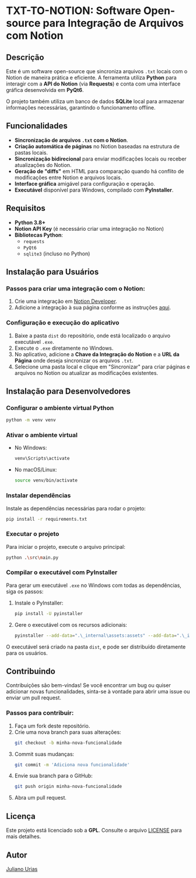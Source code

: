 # TXT-TO-NOTION: Software Open-source para Integração de Arquivos com Notion

## Descrição

Este é um software open-source que sincroniza arquivos `.txt` locais com o Notion de maneira prática e eficiente. A ferramenta utiliza **Python** para interagir com a **API do Notion** (via **Requests**) e conta com uma interface gráfica desenvolvida em **PyQt6**. 

O projeto também utiliza um banco de dados **SQLite** local para armazenar informações necessárias, garantindo o funcionamento offline. 

## Funcionalidades

- **Sincronização de arquivos `.txt` com o Notion**.
- **Criação automática de páginas** no Notion baseadas na estrutura de pastas locais.
- **Sincronização bidirecional** para enviar modificações locais ou receber atualizações do Notion.
- **Geração de "diffs"** em HTML para comparação quando há conflito de modificações entre Notion e arquivos locais.
- **Interface gráfica** amigável para configuração e operação.
- **Executável** disponível para Windows, compilado com **PyInstaller**.

## Requisitos

- **Python 3.8+**
- **Notion API Key** (é necessário criar uma integração no Notion)
- **Bibliotecas Python**:
  - `requests`
  - `PyQt6`
  - `sqlite3` (incluso no Python)
  
## Instalação para Usuários

### Passos para criar uma integração com o Notion:

1. Crie uma integração em [Notion Developer](https://www.notion.so/profile/integrations/form/new-integration).
2. Adicione a integração à sua página conforme as instruções [aqui](https://developers.notion.com/docs/create-a-notion-integration#give-your-integration-page-permissions).

### Configuração e execução do aplicativo

1. Baixe a pasta `dist` do repositório, onde está localizado o arquivo executável `.exe`.
2. Execute o `.exe` diretamente no Windows.
3. No aplicativo, adicione a **Chave da Integração do Notion** e a **URL da Página** onde deseja sincronizar os arquivos `.txt`.
4. Selecione uma pasta local e clique em "Sincronizar" para criar páginas e arquivos no Notion ou atualizar as modificações existentes.

## Instalação para Desenvolvedores

### Configurar o ambiente virtual Python
```bash
python -m venv venv
```

### Ativar o ambiente virtual

- No Windows:
  ```bash
  venv\Scripts\activate
  ```

- No macOS/Linux:
  ```bash
  source venv/bin/activate
  ```

### Instalar dependências

Instale as dependências necessárias para rodar o projeto:

```bash
pip install -r requirements.txt
```

### Executar o projeto

Para iniciar o projeto, execute o arquivo principal:

```bash
python .\src\main.py
```

### Compilar o executável com PyInstaller

Para gerar um executável `.exe` no Windows com todas as dependências, siga os passos:

1. Instale o PyInstaller:
   ```bash
   pip install -U pyinstaller
   ```

2. Gere o executável com os recursos adicionais:
   ```bash
   pyinstaller --add-data=".\_internal\assets:assets" --add-data=".\_internal\diffs:diffs" .\src\main.py
   ```

O executável será criado na pasta `dist`, e pode ser distribuído diretamente para os usuários.

## Contribuindo

Contribuições são bem-vindas! Se você encontrar um bug ou quiser adicionar novas funcionalidades, sinta-se à vontade para abrir uma issue ou enviar um pull request.

### Passos para contribuir:
1. Faça um fork deste repositório.
2. Crie uma nova branch para suas alterações:
   ```bash
   git checkout -b minha-nova-funcionalidade
   ```
3. Commit suas mudanças:
   ```bash
   git commit -m 'Adiciona nova funcionalidade'
   ```
4. Envie sua branch para o GitHub:
   ```bash
   git push origin minha-nova-funcionalidade
   ```
5. Abra um pull request.

## Licença

Este projeto está licenciado sob a **GPL**. Consulte o arquivo [LICENSE](LICENSE) para mais detalhes.

## Autor

[Juliano Urias](https://www.linkedin.com/in/julianourias/)